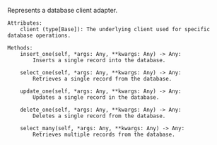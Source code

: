 Represents a database client adapter.

    Attributes:
        client (type[Base]): The underlying client used for specific database operations.

    Methods:
        insert_one(self, *args: Any, **kwargs: Any) -> Any:
            Inserts a single record into the database.

        select_one(self, *args: Any, **kwargs: Any) -> Any:
            Retrieves a single record from the database.

        update_one(self, *args: Any, **kwargs: Any) -> Any:
            Updates a single record in the database.

        delete_one(self, *args: Any, **kwargs: Any) -> Any:
            Deletes a single record from the database.

        select_many(self, *args: Any, **kwargs: Any) -> Any:
            Retrieves multiple records from the database.
    